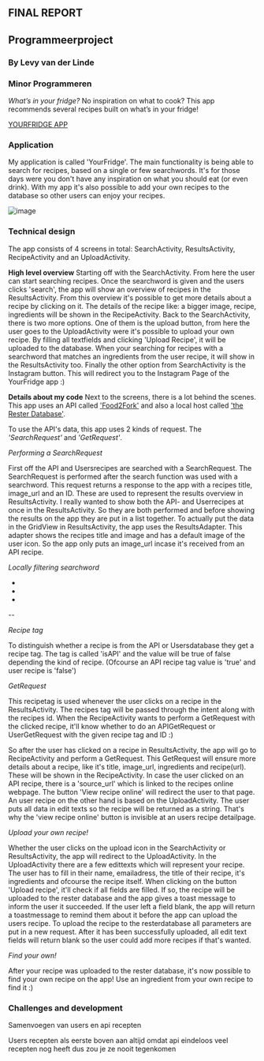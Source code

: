 ## FINAL REPORT
## Programmeerproject
### By Levy van der Linde
### Minor Programmeren

*What’s in your fridge?*
No inspiration on what to cook? This app recommends several recipes built on what’s in your fridge!

[YOURFRIDGE APP](https://www.instagram.com/yourfridge_app/)


### Application
My application is called 'YourFridge'. The main functionality is being able to search for recipes,
based on a single or few searchwords. It's for those days were you don't have any inspiration on what you
should eat (or even drink). With my app it's also possible to add your own recipes to the database so other 
users can enjoy your recipes.

![image](https://user-images.githubusercontent.com/47352487/60256538-0a9b1300-98d2-11e9-8a3b-4eb37e5f619e.png)

### Technical design

The app consists of 4 screens in total: SearchActivity, ResultsActivity, RecipeActivity and an UploadActivity.

**High level overview**
Starting off with the SearchActivity. From here the user can start searching recipes. Once the searchword is 
given and the users clicks 'search', the app will show an overview of recipes in the ResultsActivity. 
From this overview it's possible to get more details about a recipe by clicking on it. The details of the recipe like:
a bigger image, recipe, ingredients will be shown in the RecipeActivity. Back to the SearchActivity, there is two more options. 
One of them is the upload button, from here the user goes to the UploadActivity were it's possible to upload your own recipe. 
By filling all textfields and clicking 'Upload Recipe', it will be uploaded to the database. When your searching for recipes 
with a searchword that matches an ingredients from the user recipe, it will show in the ResultsActivity too.
Finally the other option from SearchActivity is the Instagram button. This will redirect you to the Instagram Page of the YourFridge app :)

**Details about my code**
Next to the screens, there is a lot behind the scenes. 
This app uses an API called ['Food2Fork'](https://www.food2fork.com) and also a local host called ['the Rester Database'](https://github.com/stgm/rester).

To use the API's data, this app uses 2 kinds of request. The *'SearchRequest'* and *'GetRequest'*.

_Performing a SearchRequest_

First off the API and Usersrecipes are searched with a SearchRequest. The SearchRequest is performed after the search function
was used with a searchword. This request returns a response to the app with a recipes title, image_url and an ID. 
These are used to represent the results overview in ResultsActivity. I really wanted to show both the API- and Userrecipes at once 
in the ResultsActivity. So they are both performed and before showing the results on the app they are put in a list together. 
To actually put the data in the GridView in ResultsActivity, the app uses the ResultsAdapter. This adapter shows the recipes title 
and image and has a default image of the user icon. So the app only puts an image_url incase it's received from an API recipe.

_Locally filtering searchword_

-
-
-
--




_Recipe tag_

To distinguish whether a recipe is from the API or Usersdatabase they get a recipe tag. The tag is called 'isAPI' and the value 
will be true of false depending the kind of recipe. (Ofcourse an API recipe tag value is 'true' and user recipe is 'false')

_GetRequest_

This recipetag is used whenever the user clicks on a recipe in the ResultsActivity. The recipes tag will be passed through the intent
along with the recipes id. When the RecipeActivity wants to perform a GetRequest with the clicked recipe, it'll know whether to 
do an APIGetRequest or UserGetRequest with the given recipe tag and ID :)

So after the user has clicked on a recipe in ResultsActivity, the app will go to RecipeActivity and perform a GetRequest.
This GetRequest will ensure more details about a recipe, like it's title, image_url, ingredients and recipe(url). 
These will be shown in the RecipeActivity. In case the user clicked on an API recipe, there is a 'source_url' which is linked to the 
recipes online webpage. The button 'View recipe online' will redirect the user to that page. An user recipe on the other hand is based 
on the UploadActivity. The user puts all data in edit texts so the recipe will be returned as a string. That's why the 'view recipe online' 
button is invisible at an users recipe detailpage.

_Upload your own recipe!_

Whether the user clicks on the upload icon in the SearchActivity or ResultsActivity, the app will redirect to the UploadActivity.
In the UploadActivity there are a few edittexts which will represent your recipe. The user has to fill in their name, emailadress,
the title of their recipe, it's ingredients and ofcourse the recipe itself. When clicking on the button 'Upload recipe', it'll check if 
all fields are filled. If so, the recipe will be uploaded to the rester database and the app gives a toast message to inform the 
user it succeeded.
If the user left a field blank, the app will return a toastmessage to remind them about it before the app can upload the users recipe.
To upload the recipe to the resterdatabase all parameters are put in a new request. After it has been successfully uploaded, all edit 
text fields will return blank so the user could add more recipes if that's wanted.

_Find your own!_

After your recipe was uploaded to the rester database, it's now possible to find your own recipe on the app!
Use an ingredient from your own recipe to find it :)






### Challenges and development


Samenvoegen van users en api recepten

Users recepten als eerste boven aan altijd omdat api eindeloos veel recepten nog heeft dus zou je ze nooit tegenkomen




